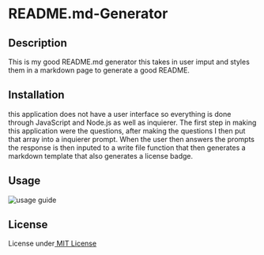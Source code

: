 # README.md-Generator


## Description
This is my good README.md generator this takes in user imput and styles them in a markdown page to generate a good README.

## Installation 
 this application does not have a user interface so everything is done through JavaScript and Node.js as well as inquierer.
 The first step in making this application were the questions, after making the questions I then put that array into a inquierer prompt. When the user then answers the prompts the response is then inputed to a write file function that then generates a markdown template that also generates a license badge.

 ## Usage
 ![usage guide](./utils/Untitled_%20Apr%2021%2C%202022%208_29%20PM.gif)

 ## License 
 License under[ MIT License](license)